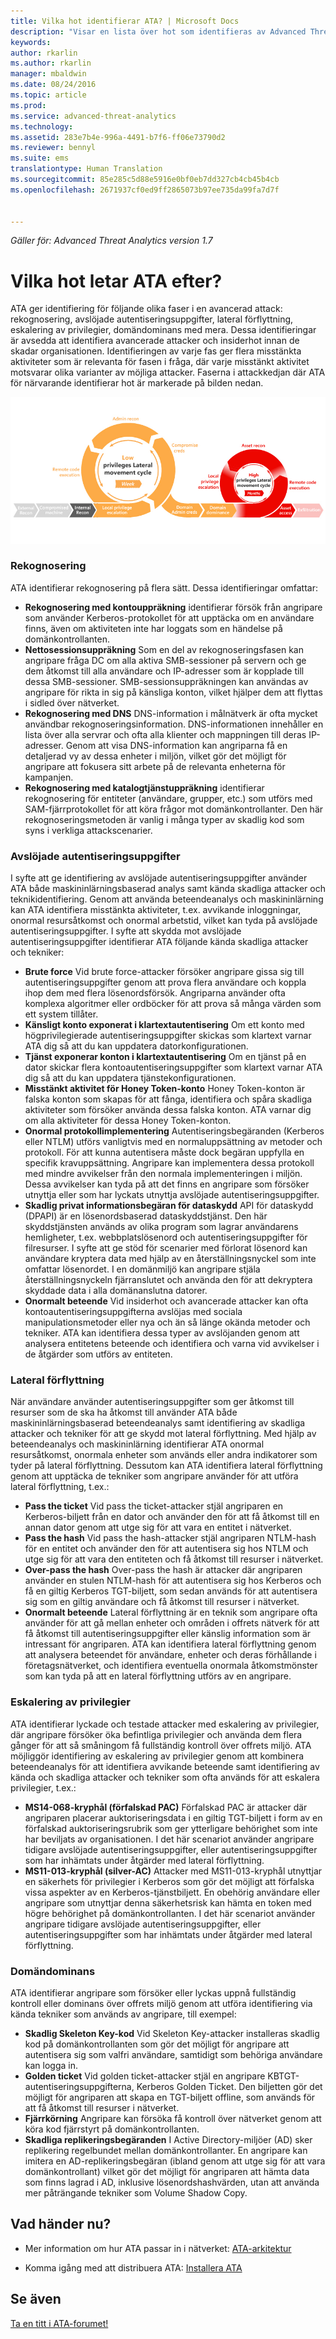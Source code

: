 ```yaml
---
title: Vilka hot identifierar ATA? | Microsoft Docs
description: "Visar en lista över hot som identifieras av Advanced Threat Analytics"
keywords: 
author: rkarlin
ms.author: rkarlin
manager: mbaldwin
ms.date: 08/24/2016
ms.topic: article
ms.prod: 
ms.service: advanced-threat-analytics
ms.technology: 
ms.assetid: 283e7b4e-996a-4491-b7f6-ff06e73790d2
ms.reviewer: bennyl
ms.suite: ems
translationtype: Human Translation
ms.sourcegitcommit: 85e285c5d88e5916e0bf0eb7dd327cb4cb45b4cb
ms.openlocfilehash: 2671937cf0ed9ff2865073b97ee735da99fa7d7f


---
```


*Gäller för: Advanced Threat Analytics version 1.7*

# <a name="what-threats-does-ata-look-for"></a>Vilka hot letar ATA efter?

ATA ger identifiering för följande olika faser i en avancerad attack: rekognosering, avslöjade autentiseringsuppgifter, lateral förflyttning, eskalering av privilegier, domändominans med mera. Dessa identifieringar är avsedda att identifiera avancerade attacker och insiderhot innan de skadar organisationen.
Identifieringen av varje fas ger flera misstänkta aktiviteter som är relevanta för fasen i fråga, där varje misstänkt aktivitet motsvarar olika varianter av möjliga attacker.
Faserna i attackkedjan där ATA för närvarande identifierar hot är markerade på bilden nedan.

![ATA fokuserar på lateral aktivitet i attackkedjan](media/attack-kill-chain-small.jpg)


### <a name="reconnaissance"></a>Rekognosering
ATA identifierar rekognosering på flera sätt. Dessa identifieringar omfattar:
-   **Rekognosering med kontouppräkning** identifierar försök från angripare som använder Kerberos-protokollet för att upptäcka om en användare finns, även om aktiviteten inte har loggats som en händelse på domänkontrollanten.
-   **Nettosessionsuppräkning** Som en del av rekognoseringsfasen kan angripare fråga DC om alla aktiva SMB-sessioner på servern och ge dem åtkomst till alla användare och IP-adresser som är kopplade till dessa SMB-sessioner. SMB-sessionsuppräkningen kan användas av angripare för rikta in sig på känsliga konton, vilket hjälper dem att flyttas i sidled över nätverket.
-   **Rekognosering med DNS** DNS-information i målnätverk är ofta mycket användbar rekognoseringsinformation. DNS-informationen innehåller en lista över alla servrar och ofta alla klienter och mappningen till deras IP-adresser. Genom att visa DNS-information kan angriparna få en detaljerad vy av dessa enheter i miljön, vilket gör det möjligt för angripare att fokusera sitt arbete på de relevanta enheterna för kampanjen.
-   **Rekognosering med katalogtjänstuppräkning** identifierar rekognosering för entiteter (användare, grupper, etc.) som utförs med SAM-fjärrprotokollet för att köra frågor mot domänkontrollanter. Den här rekognoseringsmetoden är vanlig i många typer av skadlig kod som syns i verkliga attackscenarier. 


### <a name="compromised-credentials"></a>Avslöjade autentiseringsuppgifter
I syfte att ge identifiering av avslöjade autentiseringsuppgifter använder ATA både maskininlärningsbaserad analys samt kända skadliga attacker och teknikidentifiering.
Genom att använda beteendeanalys och maskininlärning kan ATA identifiera misstänkta aktiviteter, t.ex. avvikande inloggningar, onormal resursåtkomst och onormal arbetstid, vilket kan tyda på avslöjade autentiseringsuppgifter. I syfte att skydda mot avslöjade autentiseringsuppgifter identifierar ATA följande kända skadliga attacker och tekniker:
-   **Brute force** Vid brute force-attacker försöker angripare gissa sig till autentiseringsuppgifter genom att prova flera användare och koppla ihop dem med flera lösenordsförsök. Angriparna använder ofta komplexa algoritmer eller ordböcker för att prova så många värden som ett system tillåter.
-   **Känsligt konto exponerat i klartextautentisering** Om ett konto med högprivilegierade autentiseringsuppgifter skickas som klartext varnar ATA dig så att du kan uppdatera datorkonfigurationen.
-   **Tjänst exponerar konton i klartextautentisering** Om en tjänst på en dator skickar flera kontoautentiseringsuppgifter som klartext varnar ATA dig så att du kan uppdatera tjänstekonfigurationen.
-   **Misstänkt aktivitet för Honey Token-konto** Honey Token-konton är falska konton som skapas för att fånga, identifiera och spåra skadliga aktiviteter som försöker använda dessa falska konton. ATA varnar dig om alla aktiviteter för dessa Honey Token-konton.
-   **Onormal protokollimplementering** Autentiseringsbegäranden (Kerberos eller NTLM) utförs vanligtvis med en normaluppsättning av metoder och protokoll. För att kunna autentisera måste dock begäran uppfylla en specifik kravuppsättning. Angripare kan implementera dessa protokoll med mindre avvikelser från den normala implementeringen i miljön. Dessa avvikelser kan tyda på att det finns en angripare som försöker utnyttja eller som har lyckats utnyttja avslöjade autentiseringsuppgifter.
-   **Skadlig privat informationsbegäran för dataskydd** API för dataskydd (DPAPI) är en lösenordsbaserad dataskyddstjänst. Den här skyddstjänsten används av olika program som lagrar användarens hemligheter, t.ex. webbplatslösenord och autentiseringsuppgifter för filresurser. I syfte att ge stöd för scenarier med förlorat lösenord kan användare kryptera data med hjälp av en återställningsnyckel som inte omfattar lösenordet. I en domänmiljö kan angripare stjäla återställningsnyckeln fjärranslutet och använda den för att dekryptera skyddade data i alla domänanslutna datorer.
-   **Onormalt beteende** Vid insiderhot och avancerade attacker kan ofta kontoautentiseringsuppgifterna avslöjas med sociala manipulationsmetoder eller nya och än så länge okända metoder och tekniker. ATA kan identifiera dessa typer av avslöjanden genom att analysera entitetens beteende och identifiera och varna vid avvikelser i de åtgärder som utförs av entiteten.

### <a name="lateral-movement"></a>Lateral förflyttning
När användare använder autentiseringsuppgifter som ger åtkomst till resurser som de ska ha åtkomst till använder ATA både maskininlärningsbaserad beteendeanalys samt identifiering av skadliga attacker och tekniker för att ge skydd mot lateral förflyttning.
Med hjälp av beteendeanalys och maskininlärning identifierar ATA onormal resursåtkomst, onormala enheter som används eller andra indikatorer som tyder på lateral förflyttning.
Dessutom kan ATA identifiera lateral förflyttning genom att upptäcka de tekniker som angripare använder för att utföra lateral förflyttning, t.ex.:
-   **Pass the ticket** Vid pass the ticket-attacker stjäl angriparen en Kerberos-biljett från en dator och använder den för att få åtkomst till en annan dator genom att utge sig för att vara en entitet i nätverket.
-   **Pass the hash** Vid pass the hash-attacker stjäl angriparen NTLM-hash för en entitet och använder den för att autentisera sig hos NTLM och utge sig för att vara den entiteten och få åtkomst till resurser i nätverket.
-   **Over-pass the hash** Over-pass the hash är attacker där angriparen använder en stulen NTLM-hash för att autentisera sig hos Kerberos och få en giltig Kerberos TGT-biljett, som sedan används för att autentisera sig som en giltig användare och få åtkomst till resurser i nätverket.
-   **Onormalt beteende** Lateral förflyttning är en teknik som angripare ofta använder för att gå mellan enheter och områden i offrets nätverk för att få åtkomst till autentiseringsuppgifter eller känslig information som är intressant för angriparen. ATA kan identifiera lateral förflyttning genom att analysera beteendet för användare, enheter och deras förhållande i företagsnätverket, och identifiera eventuella onormala åtkomstmönster som kan tyda på att en lateral förflyttning utförs av en angripare.

### <a name="privilege-escalation"></a>Eskalering av privilegier
ATA identifierar lyckade och testade attacker med eskalering av privilegier, där angripare försöker öka befintliga privilegier och använda dem flera gånger för att så småningom få fullständig kontroll över offrets miljö.
ATA möjliggör identifiering av eskalering av privilegier genom att kombinera beteendeanalys för att identifiera avvikande beteende samt identifiering av kända och skadliga attacker och tekniker som ofta används för att eskalera privilegier, t.ex.:
-   **MS14-068-kryphål (förfalskad PAC)** Förfalskad PAC är attacker där angriparen placerar auktoriseringsdata i en giltig TGT-biljett i form av en förfalskad auktoriseringsrubrik som ger ytterligare behörighet som inte har beviljats av organisationen. I det här scenariot använder angripare tidigare avslöjade autentiseringsuppgifter, eller autentiseringsuppgifter som har inhämtats under åtgärder med lateral förflyttning.
-   **MS11-013-kryphål (silver-AC)** Attacker med MS11-013-kryphål utnyttjar en säkerhets för privilegier i Kerberos som gör det möjligt att förfalska vissa aspekter av en Kerberos-tjänstbiljett. En obehörig användare eller angripare som utnyttjar denna säkerhetsrisk kan hämta en token med högre behörighet på domänkontrollanten. I det här scenariot använder angripare tidigare avslöjade autentiseringsuppgifter, eller autentiseringsuppgifter som har inhämtats under åtgärder med lateral förflyttning.

### <a name="domain-dominance"></a>Domändominans
ATA identifierar angripare som försöker eller lyckas uppnå fullständig kontroll eller dominans över offrets miljö genom att utföra identifiering via kända tekniker som används av angripare, till exempel:
-   **Skadlig Skeleton Key-kod** Vid Skeleton Key-attacker installeras skadlig kod på domänkontrollanten som gör det möjligt för angripare att autentisera sig som valfri användare, samtidigt som behöriga användare kan logga in.
-   **Golden ticket** Vid golden ticket-attacker stjäl en angripare KBTGT-autentiseringsuppgifterna, Kerberos Golden Ticket. Den biljetten gör det möjligt för angriparen att skapa en TGT-biljett offline, som används för att få åtkomst till resurser i nätverket.
-   **Fjärrkörning** Angripare kan försöka få kontroll över nätverket genom att köra kod fjärrstyrt på domänkontrollanten.
-   **Skadliga replikeringsbegäranden** I Active Directory-miljöer (AD) sker replikering regelbundet mellan domänkontrollanter. En angripare kan imitera en AD-replikeringsbegäran (ibland genom att utge sig för att vara domänkontrollant) vilket gör det möjligt för angriparen att hämta data som finns lagrad i AD, inklusive lösenordshashvärden, utan att använda mer påträngande tekniker som Volume Shadow Copy.


## <a name="whats-next"></a>Vad händer nu?

-   Mer information om hur ATA passar in i nätverket: [ATA-arkitektur](/advanced-threat-analytics/plan-design/ata-architecture)

-   Komma igång med att distribuera ATA: [Installera ATA](/advanced-threat-analytics/deploy-use/install-ata)

## <a name="see-also"></a>Se även
[Ta en titt i ATA-forumet!](https://social.technet.microsoft.com/Forums/security/home?forum=mata)



<!--HONumber=Jan17_HO1-->


